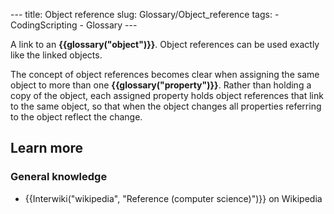 --- title: Object reference slug: Glossary/Object_reference tags: - CodingScripting - Glossary ---

A link to an **{{glossary("object")}}**. Object references can be used exactly like the linked objects.

The concept of object references becomes clear when assigning the same object to more than one **{{glossary("property")}}**. Rather than holding a copy of the object, each assigned property holds object references that link to the same object, so that when the object changes all properties referring to the object reflect the change.

## Learn more

### General knowledge

- {{Interwiki("wikipedia", "Reference (computer science)")}} on Wikipedia
